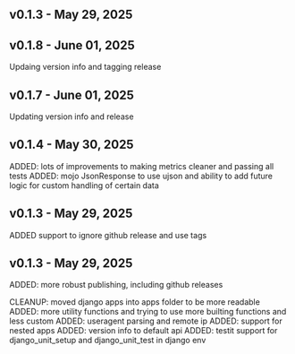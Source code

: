 
## v0.1.3 - May 29, 2025
## v0.1.8 - June 01, 2025

  Updaing version info and tagging release


## v0.1.7 - June 01, 2025

   Updating version info and release


## v0.1.4 - May 30, 2025

  ADDED: lots of improvements to making metrics cleaner and passing all tests
  ADDED: mojo JsonResponse to use ujson and ability to add future logic for custom handling of certain data


## v0.1.3 - May 29, 2025

  ADDED support to ignore github release and use tags


## v0.1.3 - May 29, 2025

  ADDED: more robust publishing, including github releases



  CLEANUP: moved django apps into apps folder to be more readable
  ADDED: more utility functions and trying to use more builting functions and less custom
  ADDED: useragent parsing and remote ip
  ADDED: support for nested apps
  ADDED: version info to default api
  ADDED: testit support for django_unit_setup and django_unit_test in django env

